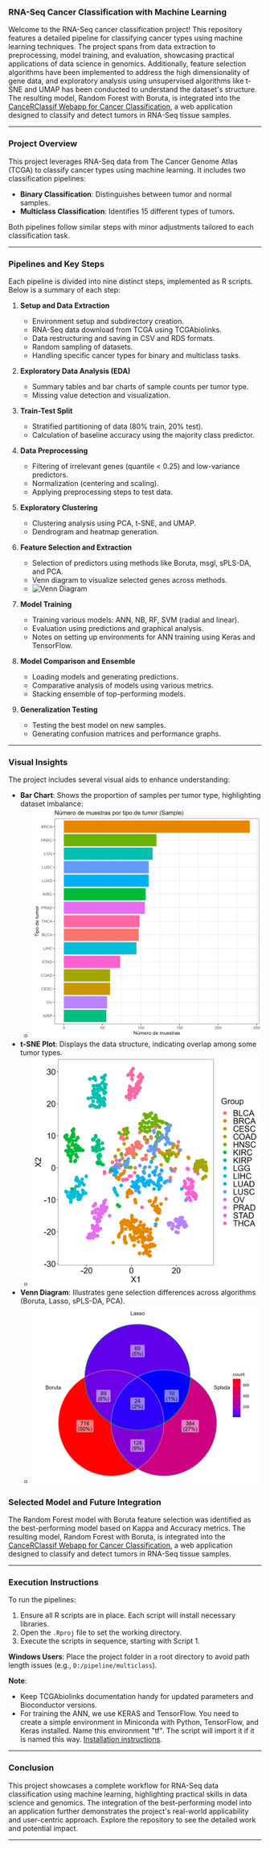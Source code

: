 
### RNA-Seq Cancer Classification with Machine Learning

Welcome to the RNA-Seq cancer classification project! This repository features a detailed pipeline for classifying cancer types using machine learning techniques. The project spans from data extraction to preprocessing, model training, and evaluation, showcasing practical applications of data science in genomics. Additionally, feature selection algorithms have been implemented to address the high dimensionality of gene data, and exploratory analysis using unsupervised algorithms like t-SNE and UMAP has been conducted to understand the dataset's structure. The resulting model, Random Forest with Boruta, is integrated into the [CanceRClassif Webapp for Cancer Classification](https://github.com/estebancalle/Cancerclassif), a web application designed to classify and detect tumors in RNA-Seq tissue samples.

---

### Project Overview

This project leverages RNA-Seq data from The Cancer Genome Atlas (TCGA) to classify cancer types using machine learning. It includes two classification pipelines:

- **Binary Classification**: Distinguishes between tumor and normal samples.
- **Multiclass Classification**: Identifies 15 different types of tumors.

Both pipelines follow similar steps with minor adjustments tailored to each classification task.

---

### Pipelines and Key Steps

Each pipeline is divided into nine distinct steps, implemented as R scripts. Below is a summary of each step:

1. **Setup and Data Extraction**
   - Environment setup and subdirectory creation.
   - RNA-Seq data download from TCGA using TCGAbiolinks.
   - Data restructuring and saving in CSV and RDS formats.
   - Random sampling of datasets.
   - Handling specific cancer types for binary and multiclass tasks.

2. **Exploratory Data Analysis (EDA)**
   - Summary tables and bar charts of sample counts per tumor type.
   - Missing value detection and visualization.

3. **Train-Test Split**
   - Stratified partitioning of data (80% train, 20% test).
   - Calculation of baseline accuracy using the majority class predictor.

4. **Data Preprocessing**
   - Filtering of irrelevant genes (quantile < 0.25) and low-variance predictors.
   - Normalization (centering and scaling).
   - Applying preprocessing steps to test data.

5. **Exploratory Clustering**
   - Clustering analysis using PCA, t-SNE, and UMAP.
   - Dendrogram and heatmap generation.

6. **Feature Selection and Extraction**
   - Selection of predictors using methods like Boruta, msgl, sPLS-DA, and PCA.
   - Venn diagram to visualize selected genes across methods.
   - ![Venn Diagram](link-to-venn-diagram-image)

7. **Model Training**
   - Training various models: ANN, NB, RF, SVM (radial and linear).
   - Evaluation using predictions and graphical analysis.
   - Notes on setting up environments for ANN training using Keras and TensorFlow.

8. **Model Comparison and Ensemble**
   - Loading models and generating predictions.
   - Comparative analysis of models using various metrics.
   - Stacking ensemble of top-performing models.

9. **Generalization Testing**
   - Testing the best model on new samples.
   - Generating confusion matrices and performance graphs.

---

### Visual Insights

The project includes several visual aids to enhance understanding:

- **Bar Chart**: Shows the proportion of samples per tumor type, highlighting dataset imbalance:
   - ![Bar Chart](https://github.com/estebancalle/tcga_cancer_classification/blob/master/Result_plots/plot_num_tumor_sampled.png)
- **t-SNE Plot**: Displays the data structure, indicating overlap among some tumor types.
   - ![t-SNE plot](https://github.com/estebancalle/tcga_cancer_classification/blob/master/Result_plots/tsne_plot.png)
- **Venn Diagram**: Illustrates gene selection differences across algorithms (Boruta, Lasso, sPLS-DA, PCA).
  - ![Venn Diagram](https://github.com/estebancalle/tcga_cancer_classification/blob/master/Result_plots/FS_Venn_Diagram.png)

### Selected Model and Future Integration

The Random Forest model with Boruta feature selection was identified as the best-performing model based on Kappa and Accuracy metrics. The resulting model, Random Forest with Boruta, is integrated into the [CanceRClassif Webapp for Cancer Classification](https://github.com/estebancalle/Cancerclassif), a web application designed to classify and detect tumors in RNA-Seq tissue samples.

---

### Execution Instructions

To run the pipelines:

1. Ensure all R scripts are in place. Each script will install necessary libraries.
2. Open the `.Rproj` file to set the working directory.
3. Execute the scripts in sequence, starting with Script 1.

**Windows Users**: Place the project folder in a root directory to avoid path length issues (e.g., `D:/pipeline/multiclass`).

**Note**: 
- Keep TCGAbiolinks documentation handy for updated parameters and Bioconductor versions.
- For training the ANN, we use KERAS and TensorFlow. You need to create a simple environment in Miniconda with Python, TensorFlow, and Keras installed. Name this environment "tf". The script will import it if it is named this way. [Installation instructions](https://docs.anaconda.com/free/anaconda/applications/tensorflow/).

---

### Conclusion

This project showcases a complete workflow for RNA-Seq data classification using machine learning, highlighting practical skills in data science and genomics. The integration of the best-performing model into an application further demonstrates the project's real-world applicability and user-centric approach. Explore the repository to see the detailed work and potential impact.

---
